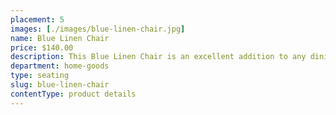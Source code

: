 ```yaml
---
placement: 5
images: [./images/blue-linen-chair.jpg]
name: Blue Linen Chair
price: $140.00
description: This Blue Linen Chair is an excellent addition to any dining room or kitchen with a modern or traditional decor. This chair features a comfortable and supportive seat and backrest, upholstered in a soft and durable blue linen fabric that's both chic and practical.
department: home-goods
type: seating
slug: blue-linen-chair
contentType: product details
---
```

